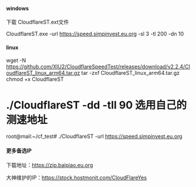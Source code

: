 #### windows

下载 CloudflareST.ext文件

CloudflareST.exe -url https://speed.simpinvest.eu.org -sl 3 -tl 200 -dn 10

#### linux
wget -N https://github.com/XIU2/CloudflareSpeedTest/releases/download/v2.2.4/CloudflareST_linux_arm64.tar.gz
tar -zxf CloudflareST_linux_arm64.tar.gz
chmod +x CloudflareST
# ./CloudflareST -dd -tll 90 选用自己的测速地址
root@mail:~/cf_test# ./CloudflareST -url https://speed.simpinvest.eu.org

#### 更多备选IP

下载地址：https://zip.baipiao.eu.org

大神维护的IP：https://stock.hostmonit.com/CloudFlareYes